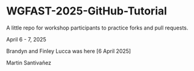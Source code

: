 # WGFAST-2025-GitHub-Tutorial

A little repo for workshop participants to practice forks and pull requests.

April 6 - 7, 2025

Brandyn and Finley Lucca was here [6 April 2025]

Martin Santivañez
